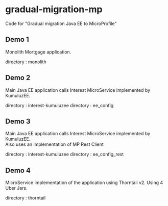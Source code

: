 # gradual-migration-mp
Code for "Gradual migration Java EE to MicroProfile"


## Demo 1

Monolith Mortgage application.

directory : monolith

## Demo 2

Main Java EE application calls Interest MicroService implemented by KumuluzEE.

directory : interest-kumuluzee
directory : ee_config

## Demo 3

Main Java EE application calls Interest MicroService implemented by KumuluzEE.  
Also uses an implementation of MP Rest Client

directory : interest-kumuluzee
directory : ee_config_rest

## Demo 4

MicroService implementation of the application using Thorntail v2.
Using 4 Uber Jars.

directory : thorntail
